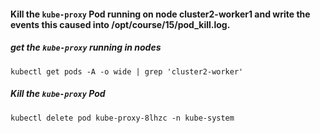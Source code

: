 #### Kill the `kube-proxy` Pod running on node cluster2-worker1 and write the events this caused into /opt/course/15/pod_kill.log.

##### get the `kube-proxy` running in nodes
```
kubectl get pods -A -o wide | grep 'cluster2-worker'
```

##### Kill the `kube-proxy` Pod
```
kubectl delete pod kube-proxy-8lhzc -n kube-system
```
